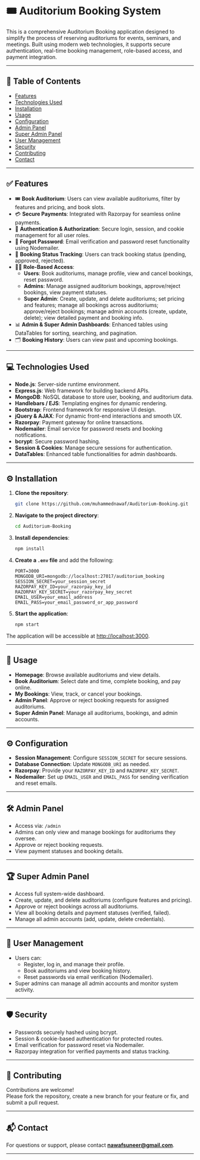 # 🎟️ Auditorium Booking System

This is a comprehensive Auditorium Booking application designed to simplify the process of reserving auditoriums for events, seminars, and meetings. Built using modern web technologies, it supports secure authentication, real-time booking management, role-based access, and payment integration.

---

## 📄 Table of Contents

- [Features](#features)
- [Technologies Used](#technologies-used)
- [Installation](#installation)
- [Usage](#usage)
- [Configuration](#configuration)
- [Admin Panel](#admin-panel)
- [Super Admin Panel](#super-admin-panel)
- [User Management](#user-management)
- [Security](#security)
- [Contributing](#contributing)
- [Contact](#contact)

---

## ✅ Features

- 🎟️ **Book Auditorium**: Users can view available auditoriums, filter by features and pricing, and book slots.
- 💳 **Secure Payments**: Integrated with Razorpay for seamless online payments.
- 🔐 **Authentication & Authorization**: Secure login, session, and cookie management for all user roles.
- 🔁 **Forgot Password**: Email verification and password reset functionality using Nodemailer.
- 🧾 **Booking Status Tracking**: Users can track booking status (pending, approved, rejected).
- 🧑‍💼 **Role-Based Access**:
  - **Users**: Book auditoriums, manage profile, view and cancel bookings, reset password.
  - **Admins**: Manage assigned auditorium bookings, approve/reject bookings, view payment statuses.
  - **Super Admin**: Create, update, and delete auditoriums; set pricing and features; manage all bookings across auditoriums; approve/reject bookings; manage admin accounts (create, update, delete); view detailed payment and booking info.
- 📊 **Admin & Super Admin Dashboards**: Enhanced tables using DataTables for sorting, searching, and pagination.
- 🗂️ **Booking History**: Users can view past and upcoming bookings.

---

## 💻 Technologies Used

- **Node.js**: Server-side runtime environment.
- **Express.js**: Web framework for building backend APIs.
- **MongoDB**: NoSQL database to store user, booking, and auditorium data.
- **Handlebars / EJS**: Templating engines for dynamic rendering.
- **Bootstrap**: Frontend framework for responsive UI design.
- **jQuery & AJAX**: For dynamic front-end interactions and smooth UX.
- **Razorpay**: Payment gateway for online transactions.
- **Nodemailer**: Email service for password resets and booking notifications.
- **bcrypt**: Secure password hashing.
- **Session & Cookies**: Manage secure sessions for authentication.
- **DataTables**: Enhanced table functionalities for admin dashboards.

---

## ⚙️ Installation

1. **Clone the repository**:

    ```bash
    git clone https://github.com/muhammednawaf/Auditorium-Booking.git
    ```

2. **Navigate to the project directory**:

    ```bash
    cd Auditorium-Booking
    ```

3. **Install dependencies**:

    ```bash
    npm install
    ```

4. **Create a `.env` file** and add the following:

    ```env
    PORT=3000
    MONGODB_URI=mongodb://localhost:27017/auditorium_booking
    SESSION_SECRET=your_session_secret
    RAZORPAY_KEY_ID=your_razorpay_key_id
    RAZORPAY_KEY_SECRET=your_razorpay_key_secret
    EMAIL_USER=your_email_address
    EMAIL_PASS=your_email_password_or_app_password
    ```

5. **Start the application**:

    ```bash
    npm start
    ```

The application will be accessible at [http://localhost:3000](http://localhost:3000).

---

## 🚀 Usage

- **Homepage**: Browse available auditoriums and view details.
- **Book Auditorium**: Select date and time, complete booking, and pay online.
- **My Bookings**: View, track, or cancel your bookings.
- **Admin Panel**: Approve or reject booking requests for assigned auditoriums.
- **Super Admin Panel**: Manage all auditoriums, bookings, and admin accounts.

---

## ⚙️ Configuration

- **Session Management**: Configure `SESSION_SECRET` for secure sessions.
- **Database Connection**: Update `MONGODB_URI` as needed.
- **Razorpay**: Provide your `RAZORPAY_KEY_ID` and `RAZORPAY_KEY_SECRET`.
- **Nodemailer**: Set up `EMAIL_USER` and `EMAIL_PASS` for sending verification and reset emails.

---

## 🛠️ Admin Panel

- Access via: `/admin`
- Admins can only view and manage bookings for auditoriums they oversee.
- Approve or reject booking requests.
- View payment statuses and booking details.

---

## 🏆 Super Admin Panel

- Access full system-wide dashboard.
- Create, update, and delete auditoriums (configure features and pricing).
- Approve or reject bookings across all auditoriums.
- View all booking details and payment statuses (verified, failed).
- Manage all admin accounts (add, update, delete credentials).

---

## 👥 User Management

- Users can:
  - Register, log in, and manage their profile.
  - Book auditoriums and view booking history.
  - Reset passwords via email verification (Nodemailer).
- Super admins can manage all admin accounts and monitor system activity.

---

## 🛡️ Security

- Passwords securely hashed using bcrypt.
- Session & cookie-based authentication for protected routes.
- Email verification for password reset via Nodemailer.
- Razorpay integration for verified payments and status tracking.

---

## 🤝 Contributing

Contributions are welcome!  
Please fork the repository, create a new branch for your feature or fix, and submit a pull request.

---

## 📬 Contact

For questions or support, please contact **nawafsuneer@gmail.com**.

---
